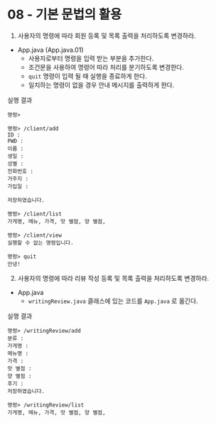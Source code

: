   # 08 - 기본 문법의 활용

1) 사용자의 명령에 따라 회원 등록 및 목록 출력을 처리하도록 변경하라.

- App.java (App.java.01)
    - 사용자로부터 명령을 입력 받는 부분을 추가한다.
    - 조건문을 사용하여 명령어 따라 처리를 분기하도록 변경한다.
    - `quit` 명령이 입력 될 때 실행을 종료하게 한다.
    - 일치하는 명령이 없을 경우 안내 메시지를 출력하게 한다.

실행 결과

```
명령>

명령> /client/add
ID :
PWD : 
이름 : 
생일 :
성별 : 
전화번호 : 
거주지 : 
가입일 :

저장하였습니다.

명령> /client/list
가게명, 메뉴, 가격, 맛 별점, 양 별점,

명령> /client/view
실행할 수 없는 명령입니다.

명령> quit
안녕!
```

2) 사용자의 명령에 따라 리뷰 작성 등록 및 목록 출력을 처리하도록 변경하라.

- App.java
    - `writingReview.java` 클래스에 있는 코드를 `App.java` 로 옮긴다.

실행 결과

```
명령> /writingReview/add
분류 : 
가게명 : 
메뉴명 : 
가격 : 
맛 별점 :  
양 별점 :
후기 : 
저장하였습니다.

명령> /writingReview/list
가게명, 메뉴, 가격, 맛 별점, 양 별점,
```